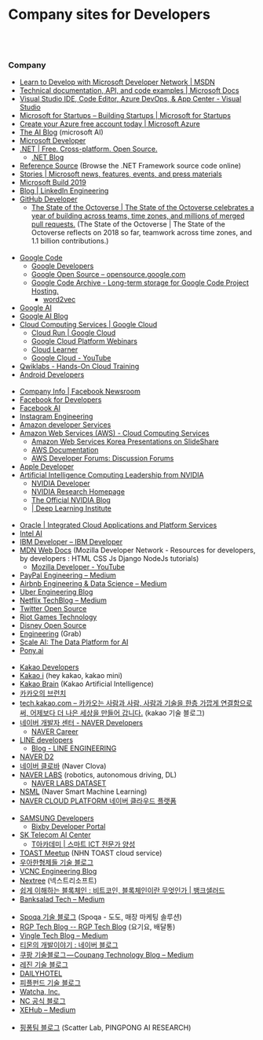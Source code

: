 Company sites for Developers
==========


 <br/><br/>


### Company
- [Learn to Develop with Microsoft Developer Network | MSDN](https://msdn.microsoft.com/en-us)
- [Technical documentation, API, and code examples | Microsoft Docs](https://docs.microsoft.com/en-us/)
- [Visual Studio IDE, Code Editor, Azure DevOps, & App Center - Visual Studio](https://visualstudio.microsoft.com/)
- [Microsoft for Startups – Building Startups | Microsoft for Startups](https://startups.microsoft.com/en-us/)
- [Create your Azure free account today | Microsoft Azure](https://azure.microsoft.com/en-us/free/)
- [The AI Blog](https://blogs.microsoft.com/ai/) (microsoft AI)
- [Microsoft Developer](https://developer.microsoft.com/en-us/)
- [.NET | Free. Cross-platform. Open Source.](https://dotnet.microsoft.com/)
    - [.NET Blog](https://devblogs.microsoft.com/dotnet/)
- [Reference Source](https://referencesource.microsoft.com/) (Browse the .NET Framework source code online)
- [Stories | Microsoft news, features, events, and press materials](https://news.microsoft.com/)
- [Microsoft Build 2019](https://www.microsoft.com/en-us/build)
- [Blog | LinkedIn Engineering](https://engineering.linkedin.com/blog)
- [GitHub Developer](https://developer.github.com/)
    - [The State of the Octoverse | The State of the Octoverse celebrates a year of building across teams, time zones, and millions of merged pull requests.](https://octoverse.github.com/) (The State of the Octoverse | The State of the Octoverse reflects on 2018 so far, teamwork across time zones, and 1.1 billion contributions.)  <br/><br/>
- [Google Code](https://code.google.com/)
    - [Google Developers](https://developers.google.com/)
    - [Google Open Source – opensource.google.com](https://opensource.google/)
    - [Google Code Archive - Long-term storage for Google Code Project Hosting.](https://code.google.com/archive/)
        - [word2vec](https://code.google.com/archive/p/word2vec/)
- [Google AI](https://ai.google/)
- [Google AI Blog](https://ai.googleblog.com/)
- [Cloud Computing Services  |  Google Cloud](https://cloud.google.com/)
    - [Cloud Run   |  Google Cloud](https://cloud.google.com/run/)
    - [Google Cloud Platform Webinars](https://cloudonair.withgoogle.com/)
    - [Cloud Learner](https://inthecloud.withgoogle.com/cloud-certification#!/)
    - [Google Cloud - YouTube](https://www.youtube.com/channel/UCTMRxtyHoE3LPcrl-kT4AQQ/videos)
- [Qwiklabs - Hands-On Cloud Training](https://www.qwiklabs.com/)
- [Android Developers](https://developer.android.com/)  <br/><br/>
- [Company Info | Facebook Newsroom](https://newsroom.fb.com/company-info/)
- [Facebook for Developers](https://developers.facebook.com/)
- [Facebook AI](https://ai.facebook.com/)
- [Instagram Engineering](https://instagram-engineering.com/)
- [Amazon developer Services](https://developer.amazon.com/)
- [Amazon Web Services (AWS) - Cloud Computing Services](https://aws.amazon.com/)
    - [Amazon Web Services Korea Presentations on SlideShare](https://www.slideshare.net/awskorea/presentations)
    - [AWS Documentation](https://docs.aws.amazon.com/)
    - [AWS Developer Forums: Discussion Forums](https://forums.aws.amazon.com/index.jspa)
- [Apple Developer](https://developer.apple.com/)
- [Artificial Intelligence Computing Leadership from NVIDIA](https://www.nvidia.com/en-us/)
    - [NVIDIA Developer](https://developer.nvidia.com/)
    - [NVIDIA Research Homepage](https://www.nvidia.com/en-us/research/)
    - [The Official NVIDIA Blog](https://blogs.nvidia.com/)
    - [| Deep Learning Institute](https://courses.nvidia.com/courses)  <br/><br/>
- [Oracle | Integrated Cloud Applications and Platform Services](https://www.oracle.com/index.html)
- [Intel AI](https://www.intel.ai/)
- [IBM Developer – IBM Developer](https://developer.ibm.com/)
- [MDN Web Docs](https://developer.mozilla.org/en-US/) (Mozilla Developer Network - Resources for developers, by developers : HTML CSS Js Django NodeJs tutorials)
    - [Mozilla Developer - YouTube](https://www.youtube.com/channel/UCh5UlGiu9d6LegIeUCW4N1w/featured)
- [PayPal Engineering – Medium](https://medium.com/paypal-engineering)
- [Airbnb Engineering & Data Science – Medium](https://medium.com/airbnb-engineering)
- [Uber Engineering Blog](https://eng.uber.com/)
- [Netflix TechBlog – Medium](https://medium.com/netflix-techblog)
- [Twitter Open Source](https://twitter.github.io/)
- [Riot Games Technology](https://technology.riotgames.com/)
- [Disney Open Source](https://disney.github.io/)
- [Engineering](https://engineering.grab.com/) (Grab)
- [Scale AI: The Data Platform for AI](https://scale.com/)
- [Pony.ai](https://www.pony.ai/)  <br/><br/>
- [Kakao Developers](https://developers.kakao.com/)
- [Kakao i](https://kakao.ai/) (hey kakao, kakao mini)
- [Kakao Brain](https://www.kakaobrain.com/) (Kakao Artificial Intelligence)
- [카카오의 브런치](https://brunch.co.kr/@andkakao#articles)
- [tech.kakao.com – 카카오는 사람과 사람, 사람과 기술을 한층 가깝게 연결함으로써, 어제보다 더 나은 세상을 만들어 갑니다.](http://tech.kakao.com/) (kakao 기술 블로그)
- [네이버 개발자 센터 - NAVER Developers](https://developers.naver.com/main/)
    - [NAVER Career](https://recruit.navercorp.com/naver/recruitMain)
- [LINE developers](https://developers.line.biz/en/)
    - [Blog - LINE ENGINEERING](https://engineering.linecorp.com/en/blog/)
- [NAVER D2](https://d2.naver.com/home) 
- [네이버 클로바](https://clova.ai/ko) (Naver Clova)
- [NAVER LABS](https://www.naverlabs.com/) (robotics, autonomous driving, DL)
    - [NAVER LABS DATASET](https://hdmap.naverlabs.com/)
- [NSML](https://ai.nsml.navercorp.com/intro) (Naver Smart Machine Learning)
- [NAVER CLOUD PLATFORM 네이버 클라우드 플랫폼](https://www.ncloud.com/)  <br/><br/>
- [SAMSUNG Developers](https://developer.samsung.com/home.do)
    - [Bixby Developer Portal](https://bixby.developer.samsung.com/)
- [SK Telecom AI Center](https://www.skt.ai/)
    - [T아카데미 | 스마트 ICT 전문가 양성](https://tacademy.skplanet.com/frontMain.action)
- [TOAST Meetup](https://meetup.toast.com/) (NHN TOAST cloud service)
- [우아한형제들 기술 블로그](http://woowabros.github.io/)
- [VCNC Engineering Blog](http://engineering.vcnc.co.kr/) 
- [Nextree](http://www.nextree.co.kr/) (넥스트리소프트)
- [쉽게 이해하는 블록체인 : 비트코인, 블록체인이란 무엇인가 | 뱅크샐러드](https://banksalad.com/contents/%EC%89%BD%EA%B2%8C-%EC%9D%B4%ED%95%B4%ED%95%98%EB%8A%94-%EB%B8%94%EB%A1%9D%EC%B2%B4%EC%9D%B8-%EB%B9%84%ED%8A%B8%EC%BD%94%EC%9D%B8-%EB%B8%94%EB%A1%9D%EC%B2%B4%EC%9D%B8%EC%9D%B4%EB%9E%80-%EB%AC%B4%EC%97%87%EC%9D%B8%EA%B0%80-0vLh5) 
- [Banksalad Tech – Medium](https://medium.com/rainist-engineering)  <br/><br/>
- [Spoqa 기술 블로그](https://spoqa.github.io/index.html) (Spoqa - 도도, 매장 마케팅 솔루션)
- [RGP Tech Blog -- RGP Tech Blog](https://rgpkorea.github.io/) (요기요, 배달통)
- [Vingle Tech Blog – Medium](https://medium.com/vingle-tech-blog)
- [티몬의 개발이야기 : 네이버 블로그](http://blog.naver.com/prologue/PrologueList.nhn?blogId=tmondev)
- [쿠팡 기술블로그 — Coupang Technology Blog – Medium](https://medium.com/coupang-tech)
- [레진 기술 블로그](https://tech.lezhin.com/)
- [DAILYHOTEL](https://dailyhotel.io/)
- [피플펀드 기술 블로그](https://tech.peoplefund.co.kr/)
- [ Watcha, Inc.](https://team.watcha.com/)
- [NC 공식 블로그](https://blog.ncsoft.com/)
- [XEHub – Medium](https://medium.com/xehub)  <br/><br/>
- [핑퐁팀 블로그](https://blog.pingpong.us/) (Scatter Lab, PINGPONG AI RESEARCH)


 <br/><br/>


